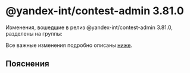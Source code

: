 # @yandex-int/contest-admin 3.81.0

<!-- ЧЕЛОВЕЧЕСКОЕ ВСТУПЛЕНИЕ -->

Изменения, вошедшие в релиз @yandex-int/contest-admin 3.81.0, разделены на группы:

Все важные изменения подробно описаны [ниже](#Пояснения).

## Пояснения

